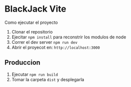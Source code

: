 # BlackJack Vite

Como ejecutar el proyecto

1. Clonar el repositorio
2. Ejecitar ```npm install``` para reconstrir los modulos de node
3. Correr el dev server ```npm run dev```
4. Abrir el proyecot en: ```http://localhost:3000```

## Produccion

1. Ejecutar ```npm run build```
2. Tomar la carpeta ```dist``` y desplegarla